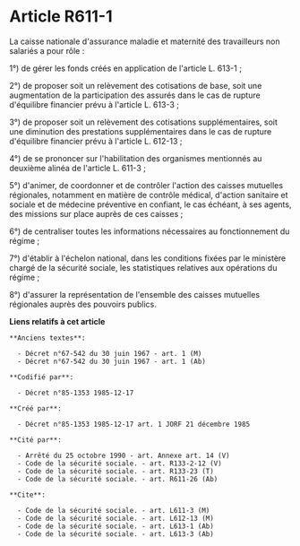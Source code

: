 # Article R611-1

La caisse nationale d'assurance maladie et maternité des travailleurs non salariés a pour rôle   : 

1°) de gérer les fonds créés en application de l'article L. 613-1 ; 

2°) de proposer soit un relèvement des cotisations de base, soit une augmentation de la participation des assurés dans le cas
de rupture d'équilibre financier prévu à l'article L. 613-3 ; 

3°) de proposer soit un relèvement des cotisations supplémentaires, soit une diminution des prestations supplémentaires dans
le cas de rupture d'équilibre financier prévu à l'article L. 612-13 ; 

4°) de se prononcer sur l'habilitation des organismes mentionnés au deuxième alinéa de l'article L. 611-3 ; 

5°) d'animer, de coordonner et de contrôler l'action des caisses mutuelles régionales, notamment en matière de contrôle
médical, d'action sanitaire et sociale et de médecine préventive en confiant, le cas échéant, à ses agents, des missions sur
place auprès de ces caisses ; 

6°) de centraliser toutes les informations nécessaires au fonctionnement du régime ; 

7°) d'établir à l'échelon national, dans les conditions fixées par le ministère chargé de la sécurité sociale, les
statistiques relatives aux opérations du régime ; 

8°) d'assurer la représentation de l'ensemble des caisses mutuelles régionales auprès des pouvoirs publics.

**Liens relatifs à cet article**

	**Anciens textes**:

	  - Décret n°67-542 du 30 juin 1967 - art. 1 (M)
	  - Décret n°67-542 du 30 juin 1967 - art. 1 (Ab)

	**Codifié par**:

	  - Décret n°85-1353 1985-12-17

	**Créé par**:

	  - Décret n°85-1353 1985-12-17 art. 1 JORF 21 décembre 1985

	**Cité par**:

	  - Arrêté du 25 octobre 1990 - art. Annexe art. 14 (V)
	  - Code de la sécurité sociale. - art. R133-2-12 (V)
	  - Code de la sécurité sociale. - art. R133-23 (T)
	  - Code de la sécurité sociale. - art. R611-26 (Ab)

	**Cite**:

	  - Code de la sécurité sociale. - art. L611-3 (M)
	  - Code de la sécurité sociale. - art. L612-13 (M)
	  - Code de la sécurité sociale. - art. L613-1 (Ab)
	  - Code de la sécurité sociale. - art. L613-3 (Ab)
